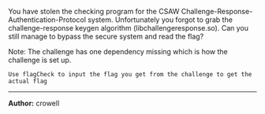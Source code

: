 You have stolen the checking program for the CSAW Challenge-Response-Authentication-Protocol system. Unfortunately you forgot to grab the challenge-response keygen algorithm (libchallengeresponse.so). Can you still manage to bypass the secure system and read the flag?

<!-- Written by crowell -->

Note: The challenge has one dependency missing which is how the challenge is set up.

`Use flagCheck to input the flag you get from the challenge to get the actual flag`

---
**Author:** crowell